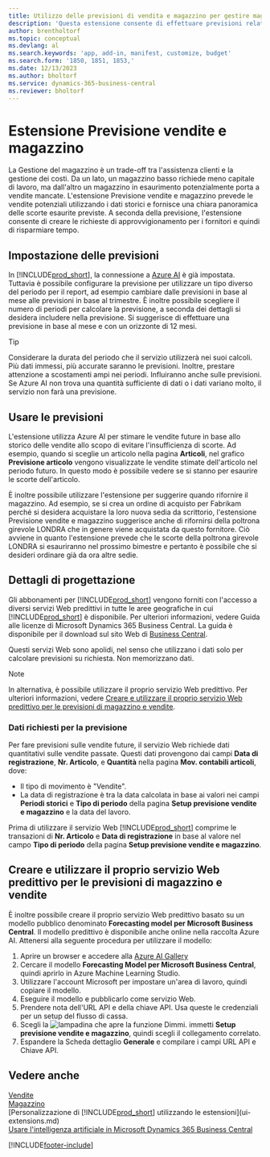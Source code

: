 ```yaml
---
title: Utilizzo delle previsioni di vendita e magazzino per gestire magazzino | Microsoft Docs
description: 'Questa estensione consente di effettuare previsioni relative alle vendite, offre una chiara panoramica del magazzino in esaurimento e consente di creare richieste di approvvigionamento per i fornitori.'
author: brentholtorf
ms.topic: conceptual
ms.devlang: al
ms.search.keywords: 'app, add-in, manifest, customize, budget'
ms.search.form: '1850, 1851, 1853,'
ms.date: 12/13/2023
ms.author: bholtorf
ms.service: dynamics-365-business-central
ms.reviewer: bholtorf
---
```


# <a name="the-sales-and-inventory-forecast-extension"></a>Estensione Previsione vendite e magazzino

La Gestione del magazzino è un trade-off tra l'assistenza clienti e la gestione dei costi. Da un lato, un magazzino basso richiede meno capitale di lavoro, ma dall'altro un magazzino in esaurimento potenzialmente porta a vendite mancate. L'estensione Previsione vendite e magazzino prevede le vendite potenziali utilizzando i dati storici e fornisce una chiara panoramica delle scorte esaurite previste. A seconda della previsione, l'estensione consente di creare le richieste di approvvigionamento per i fornitori e quindi di risparmiare tempo.  

## <a name="setting-up-forecasting"></a>Impostazione delle previsioni

In [!INCLUDE[prod_short](includes/prod_short.md)], la connessione a [Azure AI](https://azure.microsoft.com/overview/ai-platform/) è già impostata. Tuttavia è possibile configurare la previsione per utilizzare un tipo diverso del periodo per il report, ad esempio cambiare dalle previsioni in base al mese alle previsioni in base al trimestre. È inoltre possibile scegliere il numero di periodi per calcolare la previsione, a seconda dei dettagli si desidera includere nella previsione. Si suggerisce di effettuare una previsione in base al mese e con un orizzonte di 12 mesi.

> [!TIP]  
> Considerare la durata del periodo che il servizio utilizzerà nei suoi calcoli. Più dati immessi, più accurate saranno le previsioni. Inoltre, prestare attenzione a scostamenti ampi nei periodi. Influiranno anche sulle previsioni. Se Azure AI non trova una quantità sufficiente di dati o i dati variano molto, il servizio non farà una previsione.

## <a name="use-the-forecasts"></a>Usare le previsioni

L'estensione utilizza Azure AI per stimare le vendite future in base allo storico delle vendite allo scopo di evitare l'insufficienza di scorte. Ad esempio, quando si sceglie un articolo nella pagina **Articoli**, nel grafico **Previsione articolo** vengono visualizzate le vendite stimate dell'articolo nel periodo futuro. In questo modo è possibile vedere se si stanno per esaurire le scorte dell'articolo.  

È inoltre possibile utilizzare l'estensione per suggerire quando rifornire il magazzino. Ad esempio, se si crea un ordine di acquisto per Fabrikam perché si desidera acquistare la loro nuova sedia da scrittorio, l'estensione Previsione vendite e magazzino suggerisce anche di rifornirsi della poltrona girevole LONDRA che in genere viene acquistata da questo fornitore. Ciò avviene in quanto l'estensione prevede che le scorte della poltrona girevole LONDRA si esauriranno nel prossimo bimestre e pertanto è possibile che si desideri ordinare già da ora altre sedie.  

## <a name="design-details"></a>Dettagli di progettazione

Gli abbonamenti per [!INCLUDE[prod_short](includes/prod_short.md)] vengono forniti con l'accesso a diversi servizi Web predittivi in tutte le aree geografiche in cui [!INCLUDE[prod_short](includes/prod_short.md)] è disponibile. Per ulteriori informazioni, vedere Guida alle licenze di Microsoft Dynamics 365 Business Central. La guida è disponibile per il download sul sito Web di [Business Central](https://dynamics.microsoft.com/en-us/business-central/overview/). 

Questi servizi Web sono apolidi, nel senso che utilizzano i dati solo per calcolare previsioni su richiesta. Non memorizzano dati.

> [!NOTE]  
>   In alternativa, è possibile utilizzare il proprio servizio Web predittivo. Per ulteriori informazioni, vedere [Creare e utilizzare il proprio servizio Web predittivo per le previsioni di magazzino e vendite](#AnchorText). 

### <a name="data-required-for-forecast"></a>Dati richiesti per la previsione

Per fare previsioni sulle vendite future, il servizio Web richiede dati quantitativi sulle vendite passate. Questi dati provengono dai campi **Data di registrazione**, **Nr. Articolo**, e **Quantità** nella pagina **Mov. contabili articoli**, dove:

- Il tipo di movimento è "Vendite".
- La data di registrazione è tra la data calcolata in base ai valori nei campi **Periodi storici** e **Tipo di periodo** della pagina **Setup previsione vendite e magazzino** e la data del lavoro.

Prima di utilizzare il servizio Web [!INCLUDE[prod_short](includes/prod_short.md)] comprime le transazioni di **Nr. Articolo** e **Data di registrazione** in base al valore nel campo **Tipo di periodo** della pagina **Setup previsione vendite e magazzino**.

## <a name="a-nameanchortext-acreate-and-use-your-own-predictive-web-service-for-sales-and-inventory-forecasts"></a><a name="AnchorText"> </a>Creare e utilizzare il proprio servizio Web predittivo per le previsioni di magazzino e vendite

È inoltre possibile creare il proprio servizio Web predittivo basato su un modello pubblico denominato **Forecasting model per Microsoft Business Central**. Il modello predittivo è disponibile anche online nella raccolta Azure AI. Attenersi alla seguente procedura per utilizzare il modello:  

1. Aprire un browser e accedere alla [Azure AI Gallery](https://go.microsoft.com/fwlink/?linkid=828352)  
2. Cercare il modello **Forecasting Model per Microsoft Business Central**, quindi aprirlo in Azure Machine Learning Studio.  
3. Utilizzare l'account Microsoft per impostare un'area di lavoro, quindi copiare il modello.  
4. Eseguire il modello e pubblicarlo come servizio Web.  
5. Prendere nota dell'URL API e della chiave API. Usa queste le credenziali per un setup del flusso di cassa.  
6. Scegli la ![lampadina che apre la funzione Dimmi.](media/ui-search/search_small.png "Informazioni sull'operazione che si desidera eseguire") immetti **Setup previsione vendite e magazzino**, quindi scegli il collegamento correlato.  
7. Espandere la Scheda dettaglio **Generale** e compilare i campi URL API e Chiave API.  

## <a name="see-also"></a>Vedere anche

[Vendite](sales-manage-sales.md)  
[Magazzino](inventory-manage-inventory.md)  
[Personalizzazione di [!INCLUDE[prod_short](includes/prod_short.md)] utilizzando le estensioni](ui-extensions.md)  
[Usare l'intelligenza artificiale in Microsoft Dynamics 365 Business Central](/training/paths/use-artificial-intelligence/)  

[!INCLUDE[footer-include](includes/footer-banner.md)]

